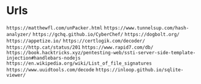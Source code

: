 # Urls

`https://matthewfl.com/unPacker.html`
`https://www.tunnelsup.com/hash-analyzer/`
`https://gchq.github.io/CyberChef/`
`https://dogbolt.org/`
`https://appetize.io/`
`https://certlogik.com/decoder/`
`https://http.cat/status/201`
`https://www.rapid7.com/db/`
`https://book.hacktricks.xyz/pentesting-web/ssti-server-side-template-injection#handlebars-nodejs`
`https://en.wikipedia.org/wiki/List_of_file_signatures`
`https://www.uuidtools.com/decode`
`https://inloop.github.io/sqlite-viewer/`
